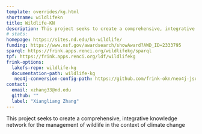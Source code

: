 ```yaml
---
template: overrides/kg.html
shortname: wildlifekn
title: Wildlife-KN
description: This project seeks to create a comprehensive, integrative knowledge network for the management of wildlife in the context of climate change
# stats: 
homepage: https://sites.nd.edu/kn-wildlife/
funding: https://www.nsf.gov/awardsearch/showAward?AWD_ID=2333795
sparql: https://frink.apps.renci.org/wildlifekg/sparql
tpf: https://frink.apps.renci.org/ldf/wildlifekg
frink-options:
  lakefs-repo: wildlife-kg
  documentation-path: wildlife-kg
   neo4j-conversion-config-path: https://github.com/frink-okn/neo4j-json-to-ttl/blob/main/conf/wokn.yaml
contact:
  email: xzhang33@nd.edu
  github: ""
  label: "Xiangliang Zhang"
---
```

This project seeks to create a comprehensive, integrative knowledge network for the management of wildlife in the context of climate change
